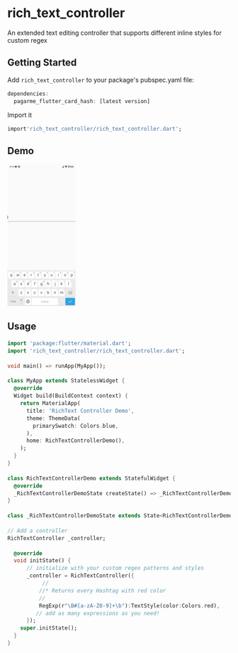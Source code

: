 # rich_text_controller

An extended text editing controller that supports different inline styles for custom regex

## Getting Started
Add `rich_text_controller` to your package's pubspec.yaml file:

```dart
dependencies:
  pagarme_flutter_card_hash: [latest version]
```
Import it
```dart
import'rich_text_controller/rich_text_controller.dart';
```
## Demo
![](lib/demo.gif)

## Usage
```dart
import 'package:flutter/material.dart';  
import 'rich_text_controller/rich_text_controller.dart';  
  
void main() => runApp(MyApp());  
  
class MyApp extends StatelessWidget {  
  @override  
  Widget build(BuildContext context) {  
    return MaterialApp(  
      title: 'RichText Controller Demo',  
      theme: ThemeData(  
        primarySwatch: Colors.blue,  
      ),  
      home: RichTextControllerDemo(),  
    );  
  }  
}  
  
class RichTextControllerDemo extends StatefulWidget {
  @override
  _RichTextControllerDemoState createState() => _RichTextControllerDemoState();
}

class _RichTextControllerDemoState extends State<RichTextControllerDemo> {

// Add a controller
RichTextController _controller;

  @override
  void initState() {
      // initialize with your custom regex patterns and styles
      _controller = RichTextController({
           //
          //* Returns every Hashtag with red color
          //
          RegExp(r"\B#[a-zA-Z0-9]+\b"):TextStyle(color:Colors.red),
         // add as many expressions as you need!
      });
    super.initState();
  }
}
```